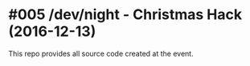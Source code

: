 
# #005 /dev/night - Christmas Hack (2016-12-13)

This repo provides all source code created at the event.
